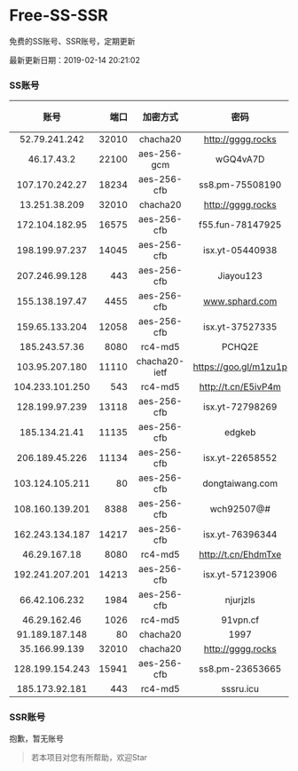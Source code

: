 # Free-SS-SSR

免费的SS账号、SSR账号，定期更新

最新更新日期：2019-02-14 20:21:02 

### SS账号

|账号|端口|加密方式|密码|更新时间|国家|
|:-----:|-----:|:----:|:----:|:----:|:----:|
|52.79.241.242|32010|chacha20|http://gggg.rocks|20:17:13|KR|
|46.17.43.2|22100|aes-256-gcm|wGQ4vA7D|20:17:19|RU|
|107.170.242.27|18234|aes-256-cfb|ss8.pm-75508190|20:17:05|US|
|13.251.38.209|32010|chacha20|http://gggg.rocks|20:17:10|SG|
|172.104.182.95|16575|aes-256-cfb|f55.fun-78147925|20:17:05|SG|
|198.199.97.237|14045|aes-256-cfb|isx.yt-05440938|20:17:04|US|
|207.246.99.128|443|aes-256-cfb|Jiayou123|20:17:11|US|
|155.138.197.47|4455|aes-256-cfb|www.sphard.com|20:17:11|US|
|159.65.133.204|12058|aes-256-cfb|isx.yt-37527335|20:17:05|SG|
|185.243.57.36|8080|rc4-md5|PCHQ2E|20:17:13|US|
|103.95.207.180|11110|chacha20-ietf|https://goo.gl/m1zu1p|20:17:13|US|
|104.233.101.250|543|rc4-md5|http://t.cn/E5ivP4m|20:17:12|CA|
|128.199.97.239|13118|aes-256-cfb|isx.yt-72798269|20:17:06|SG|
|185.134.21.41|11135|aes-256-cfb|edgkeb|20:17:12|GB|
|206.189.45.226|11134|aes-256-cfb|isx.yt-22658552|20:17:06|SG|
|103.124.105.211|80|aes-256-cfb|dongtaiwang.com|20:17:10|US|
|108.160.139.201|8388|aes-256-cfb|wch92507@#|20:17:06|JP|
|162.243.134.187|14217|aes-256-cfb|isx.yt-76396344|20:17:04|US|
|46.29.167.18|8080|rc4-md5|http://t.cn/EhdmTxe|20:17:14|RU|
|192.241.207.201|14213|aes-256-cfb|isx.yt-57123906|20:17:04|US|
|66.42.106.232|1984|aes-256-cfb|njurjzls|20:17:12|US|
|46.29.162.46|1026|rc4-md5|91vpn.cf|20:17:40|RU|
|91.189.187.148|80|chacha20|1997|20:17:12|US|
|35.166.99.139|32010|chacha20|http://gggg.rocks|20:17:17|US|
|128.199.154.243|15941|aes-256-cfb|ss8.pm-23653665|20:17:06|SG|
|185.173.92.181|443|rc4-md5|sssru.icu|20:17:27|RU|


### SSR账号

抱歉，暂无账号



> 若本项目对您有所帮助，欢迎Star